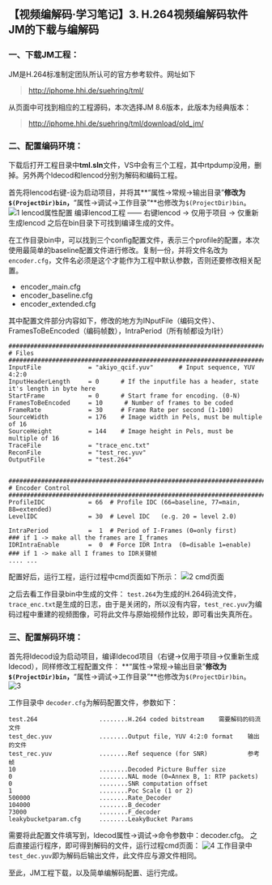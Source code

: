 

## 【视频编解码·学习笔记】3. H.264视频编解码软件JM的下载与编解码

### 一、下载JM工程：
JM是H.264标准制定团队所认可的官方参考软件。网址如下
> http://iphome.hhi.de/suehring/tml/

从页面中可找到相应的工程源码，本次选择JM 8.6版本，此版本为经典版本：
> http://iphome.hhi.de/suehring/tml/download/old_jm/

### 二、配置编码环境：
下载后打开工程目录中**tml.sln**文件，VS中会有三个工程，其中rtpdump没用，删掉。另外两个ldecod和lencod分别为解码和编码工程。

首先将lencod右键-设为启动项目，并将其**“属性->常规->输出目录”**修改为`$(ProjectDir)bin`，**“属性->调试->工作目录”**也修改为`$(ProjectDir)bin`。
![1 lencod属性配置](http://ouei1rgxt.bkt.clouddn.com/18-1-24/22995529.jpg?imageMogr2/thumbnail/700x)
编译lencod工程 —— 右键lencod -> 仅用于项目 -> 仅重新生成lencod
之后在bin目录下可找到编译生成的文件。

在工作目录bin中，可以找到三个config配置文件，表示三个profile的配置，本次使用最简单的baseline配置文件进行修改。复制一份，并将文件名改为`encoder.cfg`，文件名必须是这个才能作为工程中默认参数，否则还要修改相关配置。
 - encoder_main.cfg
 - encoder_baseline.cfg
 - encoder_extended.cfg

其中配置文件部分内容如下，修改的地方为INputFile（编码文件）、FramesToBeEncoded（编码帧数），IntraPeriod（所有帧都设为I针）
```
##########################################################################################
# Files
##########################################################################################
InputFile             = "akiyo_qcif.yuv"       # Input sequence, YUV 4:2:0
InputHeaderLength     = 0      # If the inputfile has a header, state it's length in byte here 
StartFrame            = 0      # Start frame for encoding. (0-N)
FramesToBeEncoded     = 10      # Number of frames to be coded
FrameRate             = 30	   # Frame Rate per second (1-100)
SourceWidth           = 176    # Image width in Pels, must be multiple of 16
SourceHeight          = 144    # Image height in Pels, must be multiple of 16
TraceFile             = "trace_enc.txt"
ReconFile             = "test_rec.yuv"
OutputFile            = "test.264"


##########################################################################################
# Encoder Control
##########################################################################################
ProfileIDC            = 66  # Profile IDC (66=baseline, 77=main, 88=extended)
LevelIDC              = 30  # Level IDC   (e.g. 20 = level 2.0)

IntraPeriod           =  1  # Period of I-Frames (0=only first)				### if 1 -> make all the frames are I_frames
IDRIntraEnable	      =  0  # Force IDR Intra  (0=disable 1=enable)         ### if 1 -> make all I frames to IDR关键帧
.... ...
```
配置好后，运行工程，运行过程中cmd页面如下所示：
![2 cmd页面](http://ouei1rgxt.bkt.clouddn.com/18-1-24/37862327.jpg?imageMogr2/thumbnail/450x)

之后去看工作目录bin中生成的文件：
`test.264`为生成的H.264码流文件，`trace_enc.txt`是生成的日志，由于是关闭的，所以没有内容，`test_rec.yuv`为编码过程中重建的视频图像，可将此文件与原始视频作比较，即可看出失真所在。

### 三、配置解码环境：
首先将ldecod设为启动项目，编译ldecod项目（右键->仅用于项目->仅重新生成ldecod），同样修改工程配置文件：
**“属性->常规->输出目录”**修改为`$(ProjectDir)bin`，**“属性->调试->工作目录”**也修改为`$(ProjectDir)bin`。
![3](http://ouei1rgxt.bkt.clouddn.com/18-1-24/62016279.jpg?imageMogr2/thumbnail/650x)

工作目录中 `decoder.cfg`为解码配置文件，参数如下：
```
test.264                 ........H.264 coded bitstream    需要解码的码流文件
test_dec.yuv             ........Output file, YUV 4:2:0 format    输出的文件
test_rec.yuv             ........Ref sequence (for SNR)           参考帧
10                       ........Decoded Picture Buffer size
0                        ........NAL mode (0=Annex B, 1: RTP packets)
0                        ........SNR computation offset
1                        ........Poc Scale (1 or 2)
500000                   ........Rate_Decoder
104000                   ........B_decoder
73000                    ........F_decoder
leakybucketparam.cfg     ........LeakyBucket Params
```

需要将此配置文件填写到，ldecod属性->调试->命令参数中：decoder.cfg。
之后直接运行程序，即可得到解码的文件，运行过程cmd页面：
![4](http://ouei1rgxt.bkt.clouddn.com/18-1-24/18459401.jpg?imageMogr2/thumbnail/450x)
工作目录中`test_dec.yuv`即为解码后输出文件，此文件应与源文件相同。

至此，JM工程下载，以及简单编解码配置、运行完成。

